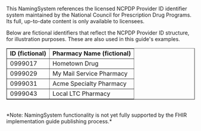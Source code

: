 ﻿This NamingSystem references the licensed NCPDP Provider ID identifier system maintained by the National Council for Prescription Drug Programs. Its full, up-to-date content is only available to licensees.
 
Below are fictional identifiers that reflect the NCPDP Provider ID structure, for illustration purposes. These are also used in this guide's examples.

<table border="1">
<tr><td><b>ID (fictional)</b></td><td><b>Pharmacy Name (fictional)</b></td></tr>
<tr><td>0999017</td><td>Hometown Drug</td></tr>
<tr><td>0999029</td><td>My Mail Service Pharmacy</td></tr>
<tr><td>0999031</td><td>Acme Specialty Pharmacy</td></tr>
<tr><td>0999043</td><td>Local LTC Pharmacy</td></tr>
</table>

<br>
*Note: NamingSystem functionality is not yet fully supported by the FHIR implementation guide publishing process.*

<br>